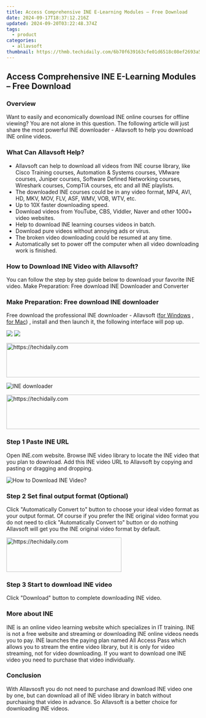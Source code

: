 ```yaml
---
title: Access Comprehensive INE E-Learning Modules – Free Download
date: 2024-09-17T18:37:12.216Z
updated: 2024-09-20T03:22:48.374Z
tags:
  - product
categories:
  - allavsoft
thumbnail: https://thmb.techidaily.com/6b70f639163cfe01d6518c08ef2693a5f686b7373d5c47d7a53f258bef450907.jpg
---
```


## Access Comprehensive INE E-Learning Modules – Free Download

### Overview

Want to easily and economically download INE online courses for offline viewing? You are not alone in this question. The following article will just share the most powerful INE downloader - Allavsoft to help you download INE online videos.

### What Can Allavsoft Help?

* Allavsoft can help to download all videos from INE course library, like Cisco Training courses, Automation & Systems courses, VMware courses, Juniper courses, Software Defined Networking courses, Wireshark courses, CompTIA courses, etc and all INE playlists.
* The downloaded INE courses could be in any video format, MP4, AVI, HD, MKV, MOV, FLV, ASF, WMV, VOB, WTV, etc.
* Up to 10X faster downloading speed.
* Download videos from YouTube, CBS, Viddler, Naver and other 1000+ video websites.
* Help to download INE learning courses videos in batch.
* Download pure videos without annoying ads or virus.
* The broken video downloading could be resumed at any time.
* Automatically set to power off the computer when all video downloading work is finished.

### How to Download INE Video with Allavsoft?

You can follow the step by step guide below to download your favorite INE video. Make Preparation: Free download INE Downloader and Converter

### Make Preparation: Free download INE downloader

Free download the professional INE downloader - Allavsoft ([for Windows](https://tools.techidaily.com/allavsoft/products/) , [for Mac](https://tools.techidaily.com/allavsoft/products/)) , install and then launch it, the following interface will pop up.

[![](https://www.allavsoft.com/how-to/../images/how-to/free-download-win.jpg)](https://tools.techidaily.com/allavsoft/products/) [![](https://www.allavsoft.com/how-to/../images/how-to/free-download-mac.jpg)](https://tools.techidaily.com/allavsoft/products/)

<!-- affiliate ads begin -->
<a href="https://ephamedtechinc.pxf.io/c/5597632/2126492/26400" target="_top" id="2126492">
  <img src="//a.impactradius-go.com/display-ad/26400-2126492" border="0" alt="https://techidaily.com" width="640" height="90"/>
</a>
<img height="0" width="0" src="https://ephamedtechinc.pxf.io/i/5597632/2126492/26400" style="position:absolute;visibility:hidden;" border="0" />
<!-- affiliate ads end -->

![INE downloader](https://www.allavsoft.com/how-to/../images/allavsoft/screen-shot-600.jpg)

<!-- affiliate ads begin -->
<a href="https://ephamedtechinc.pxf.io/c/5597632/2136617/26400" target="_top" id="2136617">
  <img src="//a.impactradius-go.com/display-ad/26400-2136617" border="0" alt="https://techidaily.com" width="728" height="90"/>
</a>
<img height="0" width="0" src="https://ephamedtechinc.pxf.io/i/5597632/2136617/26400" style="position:absolute;visibility:hidden;" border="0" />
<!-- affiliate ads end -->

### Step 1 Paste INE URL

Open INE.com website. Browse INE video library to locate the INE video that you plan to download. Add this INE video URL to Allavsoft by copying and pasting or dragging and dropping.

![How to Download INE Video?](https://www.allavsoft.com/how-to/../images/how-to/download-rtmp-video/download-rtmp-video.jpg)

### Step 2 Set final output format (Optional)

Click "Automatically Convert to" button to choose your ideal video format as your output format. Of course if you prefer the INE original video format you do not need to click "Automatically Convert to" button or do nothing Allavsoft will get you the INE original video format by default.

<!-- affiliate ads begin -->
<a href="https://aligracehair.sjv.io/c/5597632/2006928/19272" target="_top" id="2006928">
  <img src="//a.impactradius-go.com/display-ad/19272-2006928" border="0" alt="https://techidaily.com" width="300" height="90"/>
</a>
<img height="0" width="0" src="https://aligracehair.sjv.io/i/5597632/2006928/19272" style="position:absolute;visibility:hidden;" border="0" />
<!-- affiliate ads end -->

### Step 3 Start to download INE video

Click "Download" button to complete downloading INE video.

### More about INE

INE is an online video learning website which specializes in IT training. INE is not a free website and streaming or downloading INE online videos needs you to pay. INE launches the paying plan named All Access Pass which allows you to stream the entire video library, but it is only for video streaming, not for video downloading. If you want to download one INE video you need to purchase that video individually.

### Conclusion

With Allavsosft you do not need to purchase and download INE video one by one, but can download all of INE video library in batch without purchasing that video in advance. So Allavsoft is a better choice for downloading INE videos.

<ins class="adsbygoogle"
     style="display:block"
     data-ad-format="autorelaxed"
     data-ad-client="ca-pub-7571918770474297"
     data-ad-slot="1223367746"></ins>

<ins class="adsbygoogle"
     style="display:block"
     data-ad-client="ca-pub-7571918770474297"
     data-ad-slot="8358498916"
     data-ad-format="auto"
     data-full-width-responsive="true"></ins>
